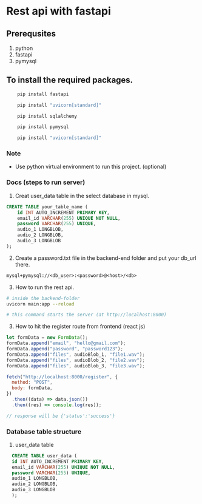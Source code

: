 # Rest api with fastapi

## Prerequsites

1. python
2. fastapi
3. pymysql

## To install the required packages.

```bash
    pip install fastapi
```

```bash
    pip install "uvicorn[standard]"
```

```bash
    pip install sqlalchemy
```

```bash
    pip install pymysql
```

```bash
    pip install "uvicorn[standard]"
```

### Note

- Use python virtual environment to run this project. (optional)

### Docs (steps to run server)

1. Creat user_data table in the select database in mysql.

```sql
CREATE TABLE your_table_name (
    id INT AUTO_INCREMENT PRIMARY KEY,
    email_id VARCHAR(255) UNIQUE NOT NULL,
    password VARCHAR(255) UNIQUE,
    audio_1 LONGBLOB,
    audio_2 LONGBLOB,
    audio_3 LONGBLOB
);
```

2. Create a password.txt file in the backend-end folder and put your db_url there.

```txt
mysql+pymysql://<db_user>:<password>@<host>/<db>
```

3. How to run the rest api.

```bash
# inside the backend-folder
uvicorn main:app --reload

# this command starts the server (at http://localhost:8000)
```

3. How to hit the register route from frontend (react js)

```js
let formData = new FormData();
formData.append("email", "hello@gmail.com");
formData.append("password", "password123");
formData.append("files", audioBlob_1, "file1.wav");
formData.append("files", audioBlob_2, "file2.wav");
formData.append("files", audioBlob_3, "file3.wav");

fetch("http://localhost:8000/register", {
  method: "POST",
  body: formData,
})
  .then((data) => data.json())
  .then((res) => console.log(res));

// response will be {'status':'success'}
```

### Database table structure

1. user_data table

```sql
  CREATE TABLE user_data (
  id INT AUTO_INCREMENT PRIMARY KEY,
  email_id VARCHAR(255) UNIQUE NOT NULL,
  password VARCHAR(255) UNIQUE,
  audio_1 LONGBLOB,
  audio_2 LONGBLOB,
  audio_3 LONGBLOB
  );
```
